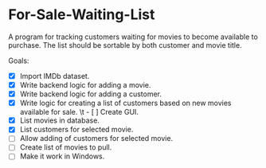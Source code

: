 # For-Sale-Waiting-List
A  program for tracking customers waiting for movies to become available to purchase. The list should be sortable by both customer and movie title.

Goals:
- [x] Import IMDb dataset.
- [x] Write backend logic for adding a movie.
- [x] Write backend logic for adding a customer.
- [x] Write logic for creating a list of customers based on new movies available for sale.
\t - [ ] Create GUI.
- [x] List movies in database.
- [x] List customers for selected movie.
- [ ] Allow adding of customers for selected movie.
- [ ] Create list of movies to pull.
- [ ] Make it work in Windows.
